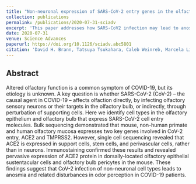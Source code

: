 ```yaml
---
title: "Non-neuronal expression of SARS-CoV-2 entry genes in the olfactory system suggests mechanisms underlying COVID-19-associated anosmia"
collection: publications
permalink: /publications/2020-07-31-sciadv
excerpt: 'This paper addresses how SARS-CoV2 infection may lead to anosmia in COVID-19 patients.'
date: 2020-07-31
venue: Science Advances
paperurl: https://doi.org/10.1126/sciadv.abc5801
citation: 'David H. Brann, Tatsuya Tsukahara, Caleb Weinreb, Marcela Lipovsek, Koen Van den Berge, Boying Gong, Rebecca Chance, Iain C. Macaulay, Hsin-Jung Chou, Russell B. Fletcher, <b>Diya Das</b>, Kelly Street, Hector Roux De Bezieux, Yoon-Gi Choi, Davide Risso, Sandrine Dudoit, Elizabeth Purdom, Jonathan Mill, Ralph Abi Hachem, Hiroaki Matsunami, Darren W. Logan, Bradley J. Goldstein, Matthew S. Grubb, John Ngai and Sandeep Robert Datta. (2020). Non-neuronal expression of SARS-CoV-2 entry genes in the olfactory system suggests mechanisms underlying COVID-19-associated anosmia. <i>Science Advances</i> 6:eabc5801.'
---
```


## Abstract
Altered olfactory function is a common symptom of COVID-19, but its etiology is unknown. A key question is whether SARS-CoV-2 (CoV-2) – the causal agent in COVID-19 – affects olfaction directly, by infecting olfactory sensory neurons or their targets in the olfactory bulb, or indirectly, through perturbation of supporting cells. Here we identify cell types in the olfactory epithelium and olfactory bulb that express SARS-CoV-2 cell entry molecules. Bulk sequencing demonstrated that mouse, non-human primate and human olfactory mucosa expresses two key genes involved in CoV-2 entry, ACE2 and TMPRSS2. However, single cell sequencing revealed that ACE2 is expressed in support cells, stem cells, and perivascular cells, rather than in neurons. Immunostaining confirmed these results and revealed pervasive expression of ACE2 protein in dorsally-located olfactory epithelial sustentacular cells and olfactory bulb pericytes in the mouse. These findings suggest that CoV-2 infection of non-neuronal cell types leads to anosmia and related disturbances in odor perception in COVID-19 patients.